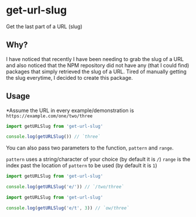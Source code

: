 # get-url-slug

Get the last part of a URL (slug)

## Why?

I have noticed that recently I have been needing to grab the slug of a URL and also noticed that the NPM repository did not have any (that I could find) packages that simply retrieved the slug of a URL. Tired of manually getting the slug everytime, I decided to create this package.

## Usage

*Assume the URL in every example/demonstration is `https://example.com/one/two/three`

```js
import getURLSlug from 'get-url-slug'

console.log(getURLSlug()) // `three`
```

You can also pass two parameters to the function, `pattern` and `range`.

`pattern` uses a string/character of your choice (by default it is `/`)
`range` is the index past the location of `pattern` to be used (by default it is `1`)

```js
import getURLSlug from 'get-url-slug'

console.log(getURLSlug('e/')) // `/two/three`
```

```js
import getURLSlug from 'get-url-slug'

console.log(getURLSlug('e/t', 3)) // `ow/three`
```
